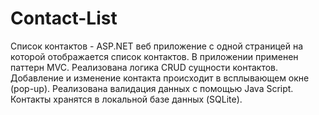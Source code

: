 # Contact-List
Cписок контактов - 
ASP.NET веб приложение c одной страницей на которой отображается список контактов. 
В приложении применен паттерн MVC.
Реализована логика CRUD сущности контактов.
Добавление и изменение контакта происходит в всплывающем окне (pop-up).
Реализована валидация данных с помощью Java Script.
Контакты хранятся в локальной базе данных (SQLite).
